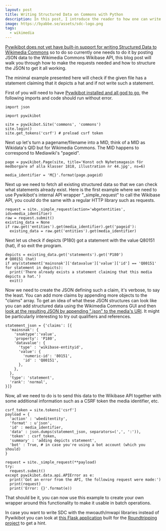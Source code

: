 ```yaml
---
layout: post
title: Writing Structured Data on Commons with Python
description: In this post, I introduce the reader to how one can write structured data to Wikimedia Commons.
image: https://byabbe.se/assets/sdc-logo.png
tags:
  - wikimedia
---
```

[Pywikibot does not yet have built-in support for writing Structured Data to Wikimedia Commons](https://phabricator.wikimedia.org/T223820) so to do so currently one needs to do it by posting JSON data to the Wikimedia Commons Wikibase API, this blog post will walk you through how to make the requests needed and how to structure the JSON to get it all working.

The minimal example presented here will check if the given file has a statement claiming that it depicts a hat and if not write such a statement.

First of you will need to have [Pywikibot installed and all god to go](https://www.mediawiki.org/wiki/Manual:Pywikibot/Create_your_own_script), the following imports and code should run without error.

<pre><code class="language-python">import json

import pywikibot

site = pywikibot.Site('commons', 'commons')
site.login()
site.get_tokens('csrf') # preload csrf token
</code></pre>

Next up let's turn a pagename/filename into a MID, think of a MID as Wikidata's QID but for Wikimedia Commons. The MID happens to correspond to Mediawiki's "pageid".

<pre><code class="language-python">page = pywikibot.Page(site, title='Konst och Nyhetsmagasin för medborgare af alla klasser 1818, illustration nr 44.jpg', ns=6)

media_identifier = 'M{}'.format(page.pageid)
</code></pre>

Next up we need to fetch all existing structured data so that we can check what statements already exist. Here is the first example where we need to use Pywikibot's internal API wrapper "_simple_request" to call the Wikibase API, you could do the same with a regular HTTP library such as requests.

<pre><code class="language-python">request = site._simple_request(action='wbgetentities', ids=media_identifier)
raw = request.submit()
existing_data = None
if raw.get('entities').get(media_identifier).get('pageid'):
  existing_data = raw.get('entities').get(media_identifier)
</code></pre>

Next let us check if depicts (P180) got a statement with the value Q80151 (hat), if so exit the program.

<pre><code class="language-python">depicts = existing_data.get('statements').get('P180')
# Q80151 (hat)
if any(statement['mainsnak']['datavalue']['value']['id'] == 'Q80151' for statement in depicts):
  print('There already exists a statement claiming that this media depicts a hat.')
  exit()
</code></pre>

Now we need to create the JSON defining such a claim, it's verbose, to say the least. You can add more claims by appending more objects to the "claims" array. To get an idea of what these JSON structures can look like you can add structured data using the Wikimedia Commons GUI and then [look at the resulting JSON by appending ".json" to the media's URI](https://commons.wikimedia.org/wiki/Special:EntityData/M39190758.json). It might be particularly interesting to try out qualifiers and references.

<pre><code class="language-python">statement_json = {'claims': [{
  'mainsnak': {
    'snaktype':'value',
    'property': 'P180',
    'datavalue': {
      'type' : 'wikibase-entityid',
      'value': {
        'numeric-id': '80151',
        'id' : 'Q80151',
      },
    },
  },
  'type': 'statement',
  'rank': 'normal',
}]}
</code></pre>

Now, all we need to do is to send this data to the Wikibase API together with some additional information such as a CSRF token the media identifier, etc.

<pre><code class="language-python">csrf_token = site.tokens['csrf']
payload = {
  'action' : 'wbeditentity',
  'format' : u'json',
  'id' : media_identifier,
  'data' : json.dumps(statement_json, separators=(',', ':')),
  'token' : csrf_token,
  'summary' : 'adding depicts statement',
  'bot' : True, # in case you're using a bot account (which you should)
}

request = site._simple_request(**payload)
try:
  request.submit()
except pywikibot.data.api.APIError as e:
  print('Got an error from the API, the following request were made:')
  print(request)
  print('Error: {}'.format(e))
</code></pre>

That should be it, you can now use this example to create your own wrapper around this functionality to make it usable in batch operations. 

In case you want to write SDC with the mwoauth/mwapi libraries instead of Pywikibot you can look at [this Flask application](https://github.com/riksantikvarieambetet/nordiska-depicts-roundtripping/blob/master/app.py#L143-L164) built for the [Roundtripping project](https://meta.wikimedia.org/wiki/Wikimedia_Commons_Data_Roundtripping) to get a hint.